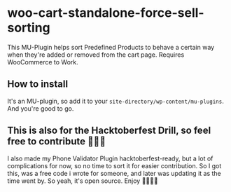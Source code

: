 # woo-cart-standalone-force-sell-sorting
This MU-Plugin helps sort Predefined Products to behave a certain way when they're added or removed from the cart page. Requires WooCommerce to Work.

## How to install
It's an MU-plugin, so add it to your `site-directory/wp-content/mu-plugins`. And you're good to go.

## This is also for the Hacktoberfest Drill, so feel free to contribute 💪🏼🥞
I also made my Phone Validator Plugin hacktoberfest-ready, but a lot of complications for now, so no time to sort it for easier contribution.
 So I got this, was a free code i wrote for someone, and later was updating it as the time went by. So yeah, it's open source. Enjoy 🏄🏽‍♂️🚀
